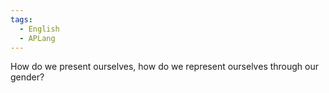 ```yaml
---
tags:
  - English
  - APLang
---
```


How do we present ourselves, how do we represent ourselves through our gender?

